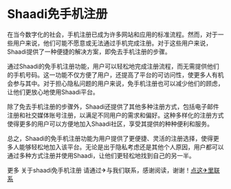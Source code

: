 # Shaadi免手机注册

在当今数字化的社会，手机注册已成为许多网站和应用的标准流程。然而，对于一些用户来说，他们可能不愿意或无法通过手机完成注册。对于这些用户来说，Shaadi提供了一种便捷的解决方案，即免去手机注册的步骤。

通过Shaadi的免手机注册功能，用户可以轻松地完成注册流程，而无需提供他们的手机号码。这一功能不仅方便了用户，还提高了平台的可访问性，使更多人有机会参与其中。对于担心隐私问题的用户来说，免手机注册也可以减少他们的顾虑，让他们更放心地使用Shaadi平台。

除了免去手机注册的步骤外，Shaadi还提供了其他多种注册方式，包括电子邮件注册和社交媒体账号注册，以满足不同用户的需求和偏好。这种多样化的注册方式使得更多的用户可以方便地加入Shaadi社区，享受其提供的种种便利和服务。

总之，Shaadi的免手机注册功能为用户提供了更便捷、灵活的注册选择，使得更多人能够轻松地加入该平台。无论是出于隐私考虑还是其他个人原因，用户都可以通过多种方式注册并使用Shaadi，让他们更轻松地找到自己的另一半。

更多 关于shaadi免手机注册 请通过✈与我们联系，感谢阅读，谢谢！[点这✈里联系](https://d.k02.cc)